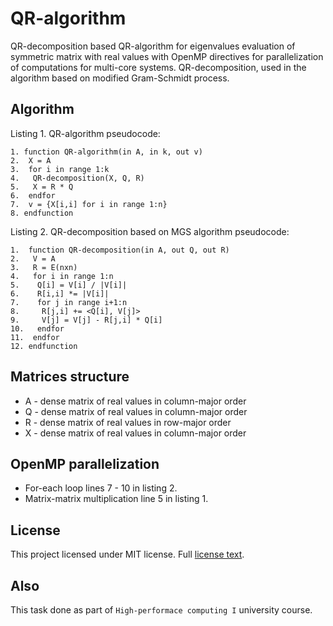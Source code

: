 # QR-algorithm

QR-decomposition based QR-algorithm for eigenvalues evaluation
of symmetric matrix with real values with OpenMP directives for
parallelization of computations for multi-core systems. 
QR-decomposition, used in the algorithm based on modified Gram-Schmidt process.

## Algorithm

Listing 1. QR-algorithm pseudocode:
```
1. function QR-algorithm(in A, in k, out v)
2.  X = A
3.  for i in range 1:k
4.   QR-decomposition(X, Q, R)
5.   X = R * Q
6.  endfor
7.  v = {X[i,i] for i in range 1:n}
8. endfunction
```

Listing 2. QR-decomposition based on MGS algorithm pseudocode:
```
1.  function QR-decomposition(in A, out Q, out R)
2.   V = A
3.   R = E(nxn)
4.   for i in range 1:n
5.    Q[i] = V[i] / |V[i]|
6.    R[i,i] *= |V[i]|
7.    for j in range i+1:n
8.     R[j,i] += <Q[i], V[j]>
9.     V[j] = V[j] - R[j,i] * Q[i]
10.   endfor 
11.  endfor
12. endfunction
```

## Matrices structure

- A - dense matrix of real values in column-major order
- Q - dense matrix of real values in column-major order
- R - dense matrix of real values in row-major order
- X - dense matrix of real values in column-major order

## OpenMP parallelization

- For-each loop lines 7 - 10 in listing 2.
- Matrix-matrix multiplication line 5 in listing 1.

## License

This project licensed under MIT license. Full [license text](https://github.com/EgorOrachyov/qr-algorithm/blob/main/LICENSE.md).

## Also

This task done as part of `High-performace computing I` university course.
